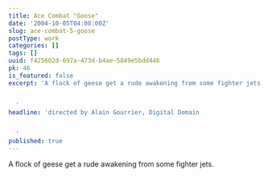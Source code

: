 ```yaml
---
title: Ace Combat "Goose"
date: '2004-10-05T04:00:00Z'
slug: ace-combat-5-goose
postType: work
categories: []
tags: []
uuid: f425602d-697a-473d-b4ae-5849e5bdd446
pk: 46
is_featured: false
excerpt: 'A flock of geese get a rude awakening from some fighter jets.


  '
headline: 'directed by Alain Gourrier, Digital Domain


  '
published: true
---
```

A flock of geese get a rude awakening from some fighter jets.


